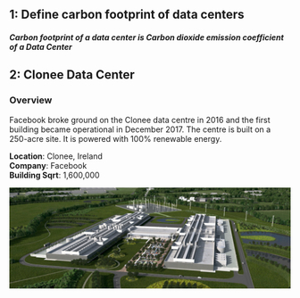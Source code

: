 
## 1: Define carbon footprint of data centers
##### Carbon footprint of a data center is *Carbon dioxide emission coefficient of a Data Center*

## 2: Clonee Data Center
### Overview
Facebook broke ground on the Clonee data centre in 2016 and the first building became operational in December 2017. The centre is built on a 250-acre site. It is powered with 100% renewable energy.  

  **Location**: Clonee, Ireland  
  **Company**: Facebook  
  **Building Sqrt**: 1,600,000  

![N|Solid](/images/clonee.png)
